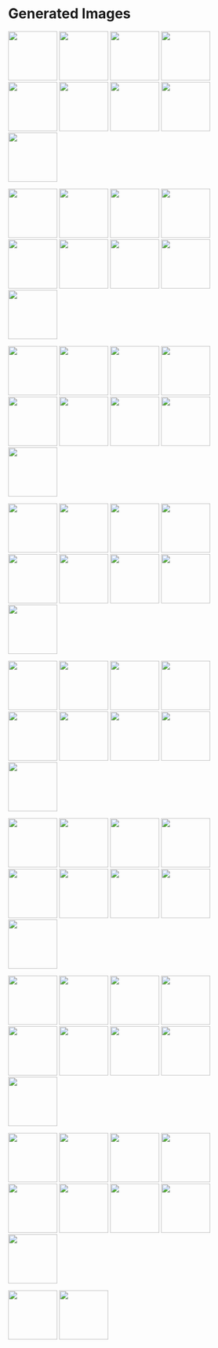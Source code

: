 # Generated Images



<img src="2025_09_13_01.webp" width="100"/> <img src="2025_09_13_02.webp" width="100"/> <img src="2025_09_13_03.webp" width="100"/> <img src="2025_09_13_04.webp" width="100"/> <img src="2025_09_13_05.webp" width="100"/> <img src="2025_09_13_06.webp" width="100"/> <img src="2025_09_13_07.webp" width="100"/> <img src="2025_09_13_08.webp" width="100"/> <img src="2025_09_13_09.webp" width="100"/>

<img src="2025_09_13_10.webp" width="100"/> <img src="2025_09_13_11.webp" width="100"/> <img src="2025_09_13_12.webp" width="100"/> <img src="2025_09_13_13.webp" width="100"/> <img src="2025_09_13_14.webp" width="100"/> <img src="2025_09_13_15.webp" width="100"/> <img src="2025_09_13_16.webp" width="100"/> <img src="2025_09_13_17.webp" width="100"/> <img src="2025_09_13_18.webp" width="100"/>

<img src="2025_09_13_19.webp" width="100"/> <img src="2025_09_13_20.webp" width="100"/> <img src="2025_09_13_21.webp" width="100"/> <img src="2025_09_13_22.webp" width="100"/> <img src="2025_09_13_23.webp" width="100"/> <img src="2025_09_13_24.webp" width="100"/> <img src="2025_09_13_25.webp" width="100"/> <img src="2025_09_13_26.webp" width="100"/> <img src="2025_09_13_27.webp" width="100"/>

<img src="2025_09_13_28.webp" width="100"/> <img src="2025_09_13_29.webp" width="100"/> <img src="2025_09_13_30.webp" width="100"/> <img src="2025_09_13_31.webp" width="100"/> <img src="2025_09_13_32.webp" width="100"/> <img src="2025_09_13_33.webp" width="100"/> <img src="2025_09_13_34.webp" width="100"/> <img src="2025_09_13_35.webp" width="100"/> <img src="2025_09_13_36.webp" width="100"/>

<img src="2025_09_13_37.webp" width="100"/> <img src="2025_09_13_38.webp" width="100"/> <img src="2025_09_13_39.webp" width="100"/> <img src="2025_09_13_40.webp" width="100"/> <img src="2025_09_13_41.webp" width="100"/> <img src="2025_09_13_42.webp" width="100"/> <img src="2025_09_13_43.webp" width="100"/> <img src="2025_09_13_44.webp" width="100"/> <img src="2025_09_13_45.webp" width="100"/>

<img src="2025_09_13_46.webp" width="100"/> <img src="2025_09_13_47.webp" width="100"/> <img src="2025_09_13_48.webp" width="100"/> <img src="2025_09_13_49.webp" width="100"/> <img src="2025_09_13_50.webp" width="100"/> <img src="2025_09_13_51.webp" width="100"/> <img src="2025_09_13_52.webp" width="100"/> <img src="2025_09_13_53.webp" width="100"/> <img src="2025_09_13_54.webp" width="100"/>

<img src="2025_09_13_55.webp" width="100"/> <img src="2025_09_13_56.webp" width="100"/> <img src="2025_09_13_57.webp" width="100"/> <img src="2025_09_13_58.webp" width="100"/> <img src="2025_09_13_59.webp" width="100"/> <img src="2025_09_13_60.webp" width="100"/> <img src="2025_09_13_61.webp" width="100"/> <img src="2025_09_13_62.webp" width="100"/> <img src="2025_09_13_63.webp" width="100"/>

<img src="2025_09_13_64.webp" width="100"/> <img src="2025_09_13_65.webp" width="100"/> <img src="2025_09_13_66.webp" width="100"/> <img src="2025_09_13_67.webp" width="100"/> <img src="2025_09_13_68.webp" width="100"/> <img src="2025_09_13_69.webp" width="100"/> <img src="2025_09_13_70.webp" width="100"/> <img src="2025_09_13_71.webp" width="100"/> <img src="2025_09_13_72.webp" width="100"/>

<img src="2025_09_13_73.webp" width="100"/> <img src="2025_09_13_74.webp" width="100"/>